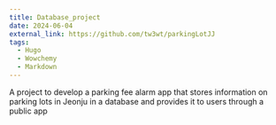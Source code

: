 ```yaml
---
title: Database_project
date: 2024-06-04
external_link: https://github.com/tw3wt/parkingLotJJ
tags:
  - Hugo
  - Wowchemy
  - Markdown
---
```


A project to develop a parking fee alarm app that stores information on parking lots in Jeonju in a database and provides it to users through a public app

<!--more-->
